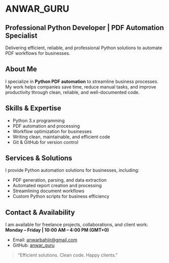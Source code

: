 # ANWAR_GURU

## Professional Python Developer | PDF Automation Specialist

Delivering efficient, reliable, and professional Python solutions to automate PDF workflows for businesses.

## About Me

I specialize in **Python PDF automation** to streamline business processes.  
My work helps companies save time, reduce manual tasks, and improve productivity through clean, reliable, and well-documented code.

## Skills & Expertise

- Python 3.x programming  
- PDF automation and processing  
- Workflow optimization for businesses  
- Writing clean, maintainable, and efficient code  
- Git & GitHub for version control

## Services & Solutions

I provide Python automation solutions for businesses, including:  

- PDF generation, parsing, and data extraction  
- Automated report creation and processing  
- Streamlining document workflows  
- Custom Python scripts for business efficiency

## Contact & Availability

I am available for freelance projects, collaborations, and client work:  
**Monday – Friday | 10:00 AM – 4:00 PM (GMT+0)**

- Email: anwarbahiir@gmail.com  
- GitHub: [anwar_guru](https://github.com/anwar_guru)

> “Efficient solutions. Clean code. Happy clients.”

